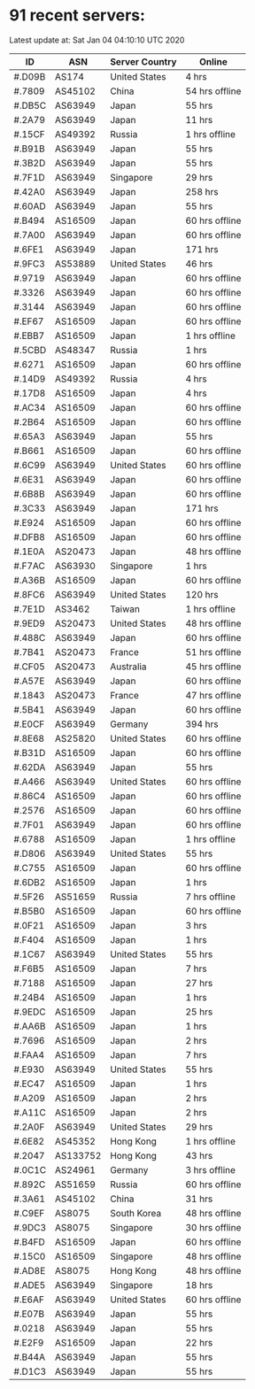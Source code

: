 # 91 recent servers:

Latest update at: Sat Jan 04 04:10:10 UTC 2020

| ID | ASN | Server Country | Online |
| -- | --- | -------------- | ------ |
| #.D09B | AS174 | United States | 4 hrs |
| #.7809 | AS45102 | China | 54 hrs offline |
| #.DB5C | AS63949 | Japan | 55 hrs |
| #.2A79 | AS63949 | Japan | 11 hrs |
| #.15CF | AS49392 | Russia | 1 hrs offline |
| #.B91B | AS63949 | Japan | 55 hrs |
| #.3B2D | AS63949 | Japan | 55 hrs |
| #.7F1D | AS63949 | Singapore | 29 hrs |
| #.42A0 | AS63949 | Japan | 258 hrs |
| #.60AD | AS63949 | Japan | 55 hrs |
| #.B494 | AS16509 | Japan | 60 hrs offline |
| #.7A00 | AS63949 | Japan | 60 hrs offline |
| #.6FE1 | AS63949 | Japan | 171 hrs |
| #.9FC3 | AS53889 | United States | 46 hrs |
| #.9719 | AS63949 | Japan | 60 hrs offline |
| #.3326 | AS63949 | Japan | 60 hrs offline |
| #.3144 | AS63949 | Japan | 60 hrs offline |
| #.EF67 | AS16509 | Japan | 60 hrs offline |
| #.EBB7 | AS16509 | Japan | 1 hrs offline |
| #.5CBD | AS48347 | Russia | 1 hrs |
| #.6271 | AS16509 | Japan | 60 hrs offline |
| #.14D9 | AS49392 | Russia | 4 hrs |
| #.17D8 | AS16509 | Japan | 4 hrs |
| #.AC34 | AS16509 | Japan | 60 hrs offline |
| #.2B64 | AS16509 | Japan | 60 hrs offline |
| #.65A3 | AS63949 | Japan | 55 hrs |
| #.B661 | AS16509 | Japan | 60 hrs offline |
| #.6C99 | AS63949 | United States | 60 hrs offline |
| #.6E31 | AS63949 | Japan | 60 hrs offline |
| #.6B8B | AS63949 | Japan | 60 hrs offline |
| #.3C33 | AS63949 | Japan | 171 hrs |
| #.E924 | AS16509 | Japan | 60 hrs offline |
| #.DFB8 | AS16509 | Japan | 60 hrs offline |
| #.1E0A | AS20473 | Japan | 48 hrs offline |
| #.F7AC | AS63930 | Singapore | 1 hrs |
| #.A36B | AS16509 | Japan | 60 hrs offline |
| #.8FC6 | AS63949 | United States | 120 hrs |
| #.7E1D | AS3462 | Taiwan | 1 hrs offline |
| #.9ED9 | AS20473 | United States | 48 hrs offline |
| #.488C | AS63949 | Japan | 60 hrs offline |
| #.7B41 | AS20473 | France | 51 hrs offline |
| #.CF05 | AS20473 | Australia | 45 hrs offline |
| #.A57E | AS63949 | Japan | 60 hrs offline |
| #.1843 | AS20473 | France | 47 hrs offline |
| #.5B41 | AS63949 | Japan | 60 hrs offline |
| #.E0CF | AS63949 | Germany | 394 hrs |
| #.8E68 | AS25820 | United States | 60 hrs offline |
| #.B31D | AS16509 | Japan | 60 hrs offline |
| #.62DA | AS63949 | Japan | 55 hrs |
| #.A466 | AS63949 | United States | 60 hrs offline |
| #.86C4 | AS16509 | Japan | 60 hrs offline |
| #.2576 | AS16509 | Japan | 60 hrs offline |
| #.7F01 | AS63949 | Japan | 60 hrs offline |
| #.6788 | AS16509 | Japan | 1 hrs offline |
| #.D806 | AS63949 | United States | 55 hrs |
| #.C755 | AS16509 | Japan | 60 hrs offline |
| #.6DB2 | AS16509 | Japan | 1 hrs |
| #.5F26 | AS51659 | Russia | 7 hrs offline |
| #.B5B0 | AS16509 | Japan | 60 hrs offline |
| #.0F21 | AS16509 | Japan | 3 hrs |
| #.F404 | AS16509 | Japan | 1 hrs |
| #.1C67 | AS63949 | United States | 55 hrs |
| #.F6B5 | AS16509 | Japan | 7 hrs |
| #.7188 | AS16509 | Japan | 27 hrs |
| #.24B4 | AS16509 | Japan | 1 hrs |
| #.9EDC | AS16509 | Japan | 25 hrs |
| #.AA6B | AS16509 | Japan | 1 hrs |
| #.7696 | AS16509 | Japan | 2 hrs |
| #.FAA4 | AS16509 | Japan | 7 hrs |
| #.E930 | AS63949 | United States | 55 hrs |
| #.EC47 | AS16509 | Japan | 1 hrs |
| #.A209 | AS16509 | Japan | 2 hrs |
| #.A11C | AS16509 | Japan | 2 hrs |
| #.2A0F | AS63949 | United States | 29 hrs |
| #.6E82 | AS45352 | Hong Kong | 1 hrs offline |
| #.2047 | AS133752 | Hong Kong | 43 hrs |
| #.0C1C | AS24961 | Germany | 3 hrs offline |
| #.892C | AS51659 | Russia | 60 hrs offline |
| #.3A61 | AS45102 | China | 31 hrs |
| #.C9EF | AS8075 | South Korea | 48 hrs offline |
| #.9DC3 | AS8075 | Singapore | 30 hrs offline |
| #.B4FD | AS16509 | Japan | 60 hrs offline |
| #.15C0 | AS16509 | Singapore | 48 hrs offline |
| #.AD8E | AS8075 | Hong Kong | 48 hrs offline |
| #.ADE5 | AS63949 | Singapore | 18 hrs |
| #.E6AF | AS63949 | United States | 60 hrs offline |
| #.E07B | AS63949 | Japan | 55 hrs |
| #.0218 | AS63949 | Japan | 55 hrs |
| #.E2F9 | AS16509 | Japan | 22 hrs |
| #.B44A | AS63949 | Japan | 55 hrs |
| #.D1C3 | AS63949 | Japan | 55 hrs |

